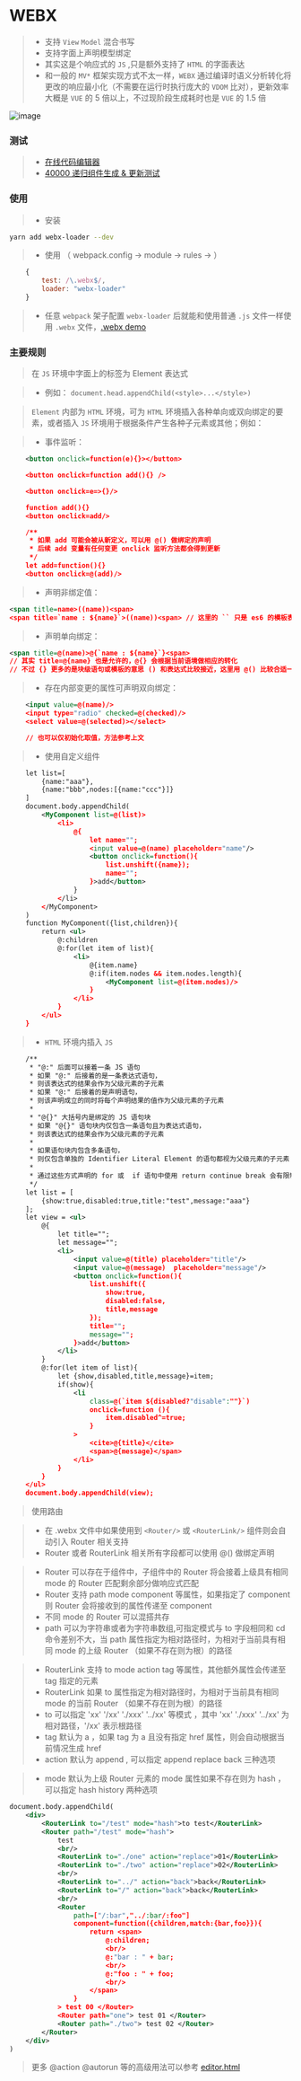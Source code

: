 # WEBX

> * 支持 `View` `Model` 混合书写
> * 支持字面上声明模型绑定
> * 其实这是个响应式的 `JS` ,只是额外支持了 `HTML` 的字面表达
> * 和一般的 `MV*` 框架实现方式不太一样，`WEBX` 通过编译时语义分析转化将更改的响应最小化（不需要在运行时执行庞大的 `VDOM` 比对），更新效率大概是 `VUE` 的 5 倍以上，不过现阶段生成耗时也是 `VUE` 的 1.5 倍

![image](https://pic2.zhimg.com/v2-2ffcd056f72e4b521cfe4f7ac696e091_b.webp)

### 测试
> * [在线代码编辑器](https://feff01.github.io/WEBX/dist/editor.html)
> * [40000 递归组件生成 & 更新测试](https://feff01.github.io/WEBX/dist/performance-webx.html)

### 使用

> * 安装
```bash
yarn add webx-loader --dev
```
> * 使用 （ webpack.config -> module -> rules -> ）
```javascript
    {
        test: /\.webx$/,
        loader: "webx-loader"
    }
```
> * 任意 `webpack` 架子配置 `webx-loader` 后就能和使用普通 `.js` 文件一样使用 `.webx` 文件，[.webx demo](./test/)

### 主要规则

> 在 `JS` 环境中字面上的标签为 Element 表达式

> * 例如： `document.head.appendChild(<style>...</style>)`

> `Element` 内部为 `HTML` 环境，可为 `HTML` 环境插入各种单向或双向绑定的要素，或者插入 `JS` 环境用于根据条件产生各种子元素或其他；例如：

> * 事件监听：
```xml
    <button onclick=function(e){}></button>

    <button onclick=function add(){} /> 

    <button onclick=e=>{}/> 

    function add(){}
    <button onclick=add/> 

    /**
     * 如果 add 可能会被从新定义，可以用 @() 做绑定的声明
     * 后续 add 变量有任何变更 onclick 监听方法都会得到更新
     */
    let add=function(){}
    <button onclick=@(add)/> 
```
> * 声明非绑定值：
```xml
<span title=name>((name))<span>
<span title=`name : ${name}`>((name))<span> // 这里的 `` 只是 es6 的模板表达式，属性 = 右边可以是几乎所有的表达式
```
> * 声明单向绑定：
```xml 
<span title=@(name)>@{`name : ${name}`}<span>  
// 其实 title=@{name} 也是允许的，@{} 会根据当前语境做相应的转化
// 不过 {} 更多的是块级语句或模板的意思 () 和表达式比较接近，这里用 @() 比较合适一点
```

> * 存在内部变更的属性可声明双向绑定：
```xml
    <input value=@(name)/>
    <input type="radio" checked=@(checked)/>
    <select value=@(selected)></select>

    // 也可以仅初始化取值，方法参考上文
```


> * 使用自定义组件
```xml
    let list=[
        {name:"aaa"},
        {name:"bbb",nodes:[{name:"ccc"}]}
    ]
    document.body.appendChild(
        <MyComponent list=@(list)>
            <li>
                @{
                    let name="";
                    <input value=@(name) placeholder="name"/>
                    <button onclick=function(){
                        list.unshift({name});
                        name="";
                    }>add</button>
                }
            </li>
        </MyComponent>
    )
    function MyComponent({list,children}){
        return <ul>
            @:children
            @:for(let item of list){
                <li>
                    @{item.name}
                    @:if(item.nodes && item.nodes.length){
                        <MyComponent list=@(item.nodes)/>
                    }
                </li>
            }
        </ul>
    }

```

> * `HTML` 环境内插入 `JS`  
```xml
    /**
     * "@:" 后面可以接着一条 JS 语句
     * 如果 "@:" 后接着的是一条表达式语句，
     * 则该表达式的结果会作为父级元素的子元素
     * 如果 "@:" 后接着的是声明语句，
     * 则该声明成立的同时将每个声明结果的值作为父级元素的子元素
     * 
     * "@{}" 大括号内是绑定的 JS 语句块  
     * 如果 "@{}" 语句块内仅包含一条语句且为表达式语句，
     * 则该表达式的结果会作为父级元素的子元素
     * 
     * 如果语句块内包含多条语句，
     * 则仅包含单独的 Identifier Literal Element 的语句都视为父级元素的子元素
     * 
     * 通过这些方式声明的 for 或  if 语句中使用 return continue break 会有限制，不过影响不大后续取消限制或列出
     */
    let list = [
        {show:true,disabled:true,title:"test",message:"aaa"}
    ];
    let view = <ul>
        @{
            let title="";
            let message="";
            <li>
                <input value=@(title) placeholder="title"/>
                <input value=@(message)  placeholder="message"/>
                <button onclick=function(){
                    list.unshift({
                        show:true,
                        disabled:false,
                        title,message
                    });
                    title="";
                    message="";
                }>add</button>
            </li>
        }
        @:for(let item of list){
            let {show,disabled,title,message}=item;
            if(show){
                <li 
                    class=@(`item ${disabled?"disable":""}`)
                    onclick=function (){
                        item.disabled^=true;
                    }
                >
                    <cite>@{title}</cite>
                    <span>@{message}</span>
                </li>
            }
        }
    </ul>
    document.body.appendChild(view);
```

>  使用路由

> * 在 .webx 文件中如果使用到 `<Router/>` 或 `<RouterLink/>` 组件则会自动引入 Router 相关支持
> * Router 或者 RouterLink 相关所有字段都可以使用 @() 做绑定声明

> * Router 可以存在于组件中，子组件中的 Router 将会接着上级具有相同 mode 的 Router 匹配剩余部分做响应式匹配
> * Router 支持 path mode component 等属性，如果指定了 component 则 Router 会将接收到的属性传递至 component
> * 不同 mode 的 Router 可以混搭共存
> * path 可以为字符串或者为字符串数组,可指定模式与 to 字段相同和 cd 命令差别不大，当 path 属性指定为相对路径时，为相对于当前具有相同 mode 的上级 Router （如果不存在则为根）的路径

> * RouterLink 支持 to mode action tag 等属性，其他额外属性会传递至 tag 指定的元素
> * RouterLink 如果 to 属性指定为相对路径时，为相对于当前具有相同 mode 的当前 Router （如果不存在则为根）的路径
> * to 可以指定 'xx' '/xx' './xxx' '../xx' 等模式 ，其中 'xx' './xxx' '../xx' 为相对路径，'/xx' 表示根路径
> * tag 默认为 a ，如果 tag 为 a 且没有指定 href 属性，则会自动根据当前情况生成 href
> * action 默认为 append , 可以指定 append replace back 三种选项

> * mode 默认为上级 Router 元素的 mode 属性如果不存在则为 hash ，可以指定 hash history 两种选项

```xml
document.body.appendChild(
    <div>
        <RouterLink to="/test" mode="hash">to test</RouterLink>
        <Router path="/test" mode="hash">
            test
            <br/>
            <RouterLink to="./one" action="replace">01</RouterLink>
            <RouterLink to="./two" action="replace">02</RouterLink>
            <br/>
            <RouterLink to="../" action="back">back</RouterLink>
            <RouterLink to="/" action="back">back</RouterLink>
            <br/>
            <Router 
                path=["/:bar","../:bar/:foo"]
                component=function({children,match:{bar,foo}}){
                    return <span>
                        @:children;
                        <br/>
                        @:"bar : " + bar;
                        <br/>
                        @:"foo : " + foo;
                        <br/>
                    </span>
                }
            > test 00 </Router>
            <Router path="one"> test 01 </Router>
            <Router path="./two"> test 02 </Router>
        </Router>
    </div>
)
```


> 更多 @action @autorun 等的高级用法可以参考 [editor.html](https://feff01.github.io/WEBX/dist/editor.html)







 
